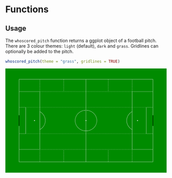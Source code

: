 # Functions

## Usage

The `whoscored_pitch` function returns a ggplot object of a football pitch. There are 3 colour themes: `light` (default), `dark` and `grass`. Gridlines can optionally be added to the pitch.

```r
whoscored_pitch(theme = "grass", gridlines = TRUE)
```
![](https://github.com/TimHoare/football/blob/master/visualisations/pitch.png)

